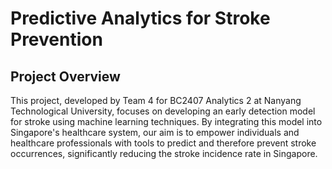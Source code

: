 # Predictive Analytics for Stroke Prevention

## Project Overview
This project, developed by Team 4 for BC2407 Analytics 2 at Nanyang Technological University, focuses on developing an early detection model for stroke using machine learning techniques. By integrating this model into Singapore's healthcare system, our aim is to empower individuals and healthcare professionals with tools to predict and therefore prevent stroke occurrences, significantly reducing the stroke incidence rate in Singapore.
